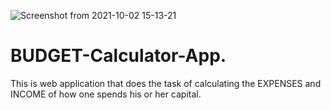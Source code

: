 ![Screenshot from 2021-10-02 15-13-21](https://user-images.githubusercontent.com/81313734/135720218-c8909fd7-6c0b-4e2c-98e2-c70ddff332d4.png)
# BUDGET-Calculator-App. 
This is web application that does the task of calculating the EXPENSES and INCOME of how one spends his or her capital.
